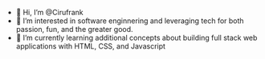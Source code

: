 - 👋 Hi, I’m @Cirufrank
- 👀 I’m interested in software enginnering and leveraging tech for both passion, fun, and the greater good.
- 🌱 I’m currently learning additional concepts about building full stack web applications with HTML, CSS, and Javascript

<!---
Cirufrank/Cirufrank is a ✨ special ✨ repository because its `README.md` (this file) appears on your GitHub profile.
You can click the Preview link to take a look at your changes.
--->
